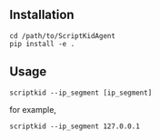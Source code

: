 ## Installation
```
cd /path/to/ScriptKidAgent
pip install -e .
```
## Usage
```
scriptkid --ip_segment [ip_segment]
```
for example, 
```
scriptkid --ip_segment 127.0.0.1
```